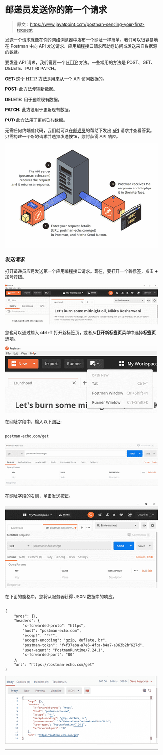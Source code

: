 # 邮递员发送你的第一个请求

> 原文：<https://www.javatpoint.com/postman-sending-your-first-request>

发送一个请求就像在你的网络浏览器中发布一个网址一样简单。我们可以很容易地在 Postman 中向 API 发送请求。应用编程接口请求帮助您访问或发送来自数据源的数据。

要发送 API 请求，我们需要一个 [HTTP](https://www.javatpoint.com/http) 方法。一些常用的方法是 POST、GET、DELETE、PUT 和 PATCH。

**GET:** 这个 [HTTP](https://www.javatpoint.com/http-full-form) 方法是用来从一个 API 访问数据的。

**POST:** 此方法传输新数据。

**DELETE:** 用于删除现有数据。

**PATCH:** 此方法用于更新现有数据。

**PUT:** 此方法用于更新已有数据。

无需任何终端或代码，我们就可以在[邮递员](https://www.javatpoint.com/postman)的帮助下发出 [API](https://www.javatpoint.com/api-full-form) 请求并查看答案。只需构建一个新的请求并选择发送按钮，您将获得 API 响应。

![Sending Your First Request](img/26f63caf7b9192c43b4089039965b244.png)

### 发送请求

打开邮递员应用发送第一个应用编程接口请求。现在，要打开一个新标签，点击 **+** 加号按钮。

![Sending Your First Request](img/e8ba6f02cf2dc4c401c148ddc1ed5ff3.png)

您也可以通过输入 **ctrl+T** 打开新标签页，或者从**打开新标签页**菜单中选择**标签页**选项。

![Sending Your First Request](img/cc64f80ea625f0c48a149388ffb18bce.png)

在网址字段中，输入以下[网址](https://www.javatpoint.com/url-full-form):

```

postman-echo.com/get

```

![Sending Your First Request](img/4057f9ea5fe9c99bb99ea2340562c5db.png)

在网址字段的右侧，单击发送按钮。

![Sending Your First Request](img/73e7563867bb7de74e0828bc1c66e523.png)

在下面的窗格中，您将从服务器获得 JSON 数据中的响应。

```

{
    "args": {},
    "headers": {
        "x-forwarded-proto": "https",
        "host": "postman-echo.com",
        "accept": "*/*",
        "accept-encoding": "gzip, deflate, br",
        "postman-token": "f4f37aba-a7e6-4fba-b4a7-a863b2bf627d",
        "user-agent": "PostmanRuntime/7.24.1",
        "x-forwarded-port": "80"
    },
    "url": "https://postman-echo.com/get"
}

```

![Sending Your First Request](img/b419888c4e7319a08a5d6624507c9547.png)

* * *